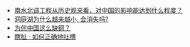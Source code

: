 + [南水北调工程从历史观来看，对中国的影响能达到什么程度？](https://daily.zhihu.com/story/9781189)
+ [洞庭湖为什么越来越小, 会消失吗?](https://daily.zhihu.com/story/9781172)
+ [为何中国这么缺铜？](https://daily.zhihu.com/story/9781177)
+ [瞎扯 · 如何正确地吐槽](https://daily.zhihu.com/story/9781184)
